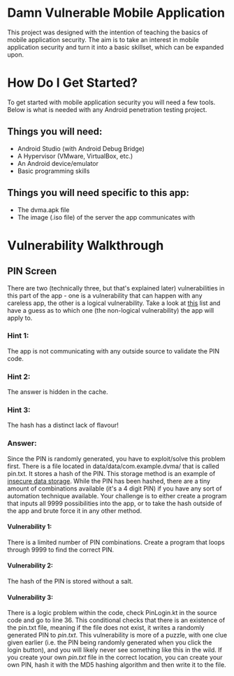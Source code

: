 # Damn Vulnerable Mobile Application
This project was designed with the intention of teaching the basics of mobile application security. The aim is to take an interest in mobile application security and 
turn it into a basic skillset, which can be expanded upon.

# How Do I Get Started?
To get started with mobile application security you will need a few tools. Below is what is needed with any Android penetration testing project.  

## Things you will need:
* Android Studio (with Android Debug Bridge)
* A Hypervisor (VMware, VirtualBox, etc.)
* An Android device/emulator
* Basic programming skills

## Things you will need specific to this app:
* The dvma.apk file
* The image (.iso file) of the server the app communicates with

# Vulnerability Walkthrough
## PIN Screen
There are two (technically three, but that's explained later) vulnerabilities in this part of the app - one is a vulnerability that can happen with any careless app, the other is a logical vulnerability. Take a look at [this] list and have a guess as to which one (the non-logical vulnerability) the app will apply to.

### Hint 1:
The app is not communicating with any outside source to validate the PIN code.

### Hint 2:
The answer is hidden in the cache.

### Hint 3:
The hash has a distinct lack of flavour!

### Answer:
Since the PIN is randomly generated, you have to exploit/solve this problem first. There is a file located in data/data/com.example.dvma/ that is called pin.txt. It stores a hash of the PIN. This storage method is an example of [insecure data storage]. While the PIN has been hashed, there are a tiny amount of combinations available (it's a 4 digit PIN) if you have any sort of automation technique available. Your challenge is to either create a program that inputs all 9999 possibilities into the app, or to take the hash outside of the app and brute force it in any other method. 


#### Vulnerability 1:
There is a limited number of PIN combinations. Create a program that loops through 9999 to find the correct PIN.

#### Vulnerability 2:
The hash of the PIN is stored without a salt.

#### Vulnerability 3:
There is a logic problem within the code, check PinLogin.kt in the source code and go to line 36. This conditional checks that there is an existence of the pin.txt file, meaning if the file does not exist, it writes a randomly generated PIN to _pin.txt_. This vulnerability is more of a puzzle, with one clue given earlier (i.e. the PIN being randomly generated when you click the login button), and you will likely never see something like this in the wild. If you create your own _pin.txt_ file in the correct location, you can create your own PIN, hash it with the MD5 hashing algorithm and then write it to the file. 


[insecure data storage]: https://www.appknox.com/blog/understanding-owasp-top-10-mobile-insecure-data-storage
[this]: https://twelvesec.com/2015/04/14/app-security-101-top-10-vulnerabilities/



